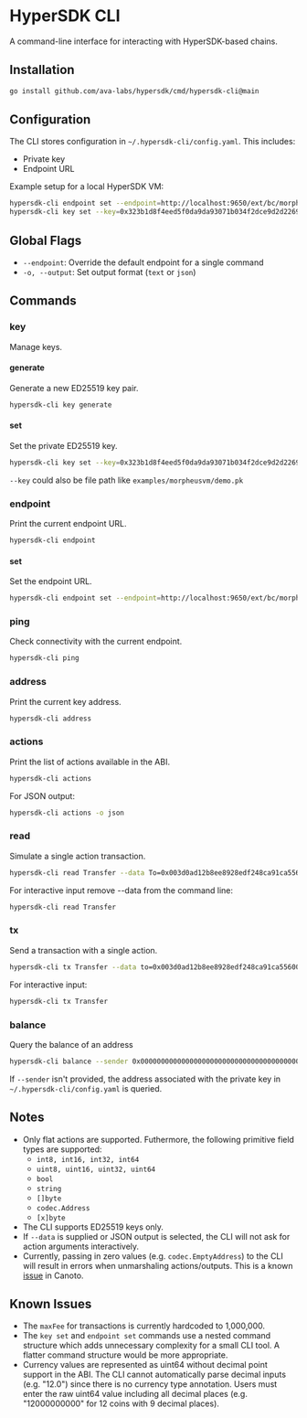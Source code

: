 # HyperSDK CLI

A command-line interface for interacting with HyperSDK-based chains.

## Installation

```bash
go install github.com/ava-labs/hypersdk/cmd/hypersdk-cli@main
```

<!--FIXME: Point to the latest tag once tagged.-->

## Configuration

The CLI stores configuration in `~/.hypersdk-cli/config.yaml`. This includes:
- Private key
- Endpoint URL

Example setup for a local HyperSDK VM:
```bash
hypersdk-cli endpoint set --endpoint=http://localhost:9650/ext/bc/morpheusvm/ 
hypersdk-cli key set --key=0x323b1d8f4eed5f0da9da93071b034f2dce9d2d22692c172f3cb252a64ddfafd01b057de320297c29ad0c1f589ea216869cf1938d88c9fbd70d6748323dbf2fa7
```

## Global Flags

- `--endpoint`: Override the default endpoint for a single command
- `-o, --output`: Set output format (`text` or `json`)

## Commands


### key

Manage keys.

#### generate

Generate a new ED25519 key pair.

```bash
hypersdk-cli key generate
```

#### set

Set the private ED25519 key. 

```bash
hypersdk-cli key set --key=0x323b1d8f4eed5f0da9da93071b034f2dce9d2d22692c172f3cb252a64ddfafd01b057de320297c29ad0c1f589ea216869cf1938d88c9fbd70d6748323dbf2fa7
```

`--key` could also be file path like `examples/morpheusvm/demo.pk`

### endpoint

Print the current endpoint URL.

```bash
hypersdk-cli endpoint
```

#### set

Set the endpoint URL.

```bash
hypersdk-cli endpoint set --endpoint=http://localhost:9650/ext/bc/morpheusvm/
```

### ping

Check connectivity with the current endpoint.

```bash
hypersdk-cli ping
```

### address

Print the current key address.

```bash
hypersdk-cli address
```

### actions

Print the list of actions available in the ABI.

```bash
hypersdk-cli actions
```

For JSON output:

```bash
hypersdk-cli actions -o json
```

### read

Simulate a single action transaction.

```bash
hypersdk-cli read Transfer --data To=0x003d0ad12b8ee8928edf248ca91ca55600fb383f07c32bff1d6dec472b25cf59a74e575a5a,Value=12,Memo=0xdeadc0de
```

For interactive input remove --data from the command line:

```bash
hypersdk-cli read Transfer
```

### tx

Send a transaction with a single action.

```bash
hypersdk-cli tx Transfer --data to=0x003d0ad12b8ee8928edf248ca91ca55600fb383f07c32bff1d6dec472b25cf59a74e575a5a,value=12,memo=0x001234
```

For interactive input:

```bash
hypersdk-cli tx Transfer
```

### balance

Query the balance of an address

```bash
hypersdk-cli balance --sender 0x000000000000000000000000000000000000000000000000000000000000000000a7396ce9
```

If `--sender` isn't provided, the address associated with the private key in
`~/.hypersdk-cli/config.yaml` is queried.


## Notes

- Only flat actions are supported. Futhermore, the following primitive field
  types are supported:
    - `int8, int16, int32, int64`
    - `uint8, uint16, uint32, uint64`
    - `bool`
    - `string`
    - `[]byte`
    - `codec.Address`
    - `[x]byte`
- The CLI supports ED25519 keys only.
- If `--data` is supplied or JSON output is selected, the CLI will not ask for action arguments interactively.
- Currently, passing in zero values (e.g. `codec.EmptyAddress`) to the CLI will
  result in errors when unmarshaling actions/outputs. This is a known [issue](https://github.com/StephenButtolph/canoto/issues/117) in Canoto.

## Known Issues

- The `maxFee` for transactions is currently hardcoded to 1,000,000.
- The `key set` and `endpoint set` commands use a nested command structure which adds unnecessary complexity for a small CLI tool. A flatter command structure would be more appropriate.
- Currency values are represented as uint64 without decimal point support in the ABI. The CLI cannot automatically parse decimal inputs (e.g. "12.0") since there is no currency type annotation. Users must enter the raw uint64 value including all decimal places (e.g. "12000000000" for 12 coins with 9 decimal places).
